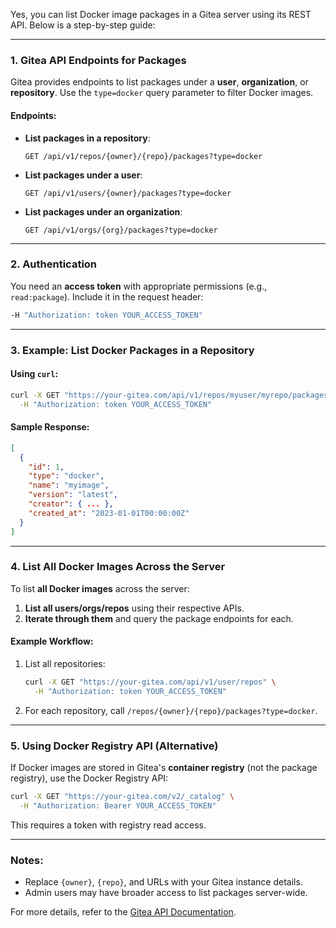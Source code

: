 Yes, you can list Docker image packages in a Gitea server using its REST API. Below is a step-by-step guide:

---

### **1. Gitea API Endpoints for Packages**
Gitea provides endpoints to list packages under a **user**, **organization**, or **repository**. Use the `type=docker` query parameter to filter Docker images.

#### **Endpoints**:
- **List packages in a repository**:
  ```
  GET /api/v1/repos/{owner}/{repo}/packages?type=docker
  ```
- **List packages under a user**:
  ```
  GET /api/v1/users/{owner}/packages?type=docker
  ```
- **List packages under an organization**:
  ```
  GET /api/v1/orgs/{org}/packages?type=docker
  ```

---

### **2. Authentication**
You need an **access token** with appropriate permissions (e.g., `read:package`). Include it in the request header:
```bash
-H "Authorization: token YOUR_ACCESS_TOKEN"
```

---

### **3. Example: List Docker Packages in a Repository**
#### **Using `curl`**:
```bash
curl -X GET "https://your-gitea.com/api/v1/repos/myuser/myrepo/packages?type=docker" \
  -H "Authorization: token YOUR_ACCESS_TOKEN"
```

#### **Sample Response**:
```json
[
  {
    "id": 1,
    "type": "docker",
    "name": "myimage",
    "version": "latest",
    "creator": { ... },
    "created_at": "2023-01-01T00:00:00Z"
  }
]
```

---

### **4. List All Docker Images Across the Server**
To list **all Docker images** across the server:
1. **List all users/orgs/repos** using their respective APIs.
2. **Iterate through them** and query the package endpoints for each.

#### Example Workflow:
1. List all repositories:
   ```bash
   curl -X GET "https://your-gitea.com/api/v1/user/repos" \
     -H "Authorization: token YOUR_ACCESS_TOKEN"
   ```
2. For each repository, call `/repos/{owner}/{repo}/packages?type=docker`.

---

### **5. Using Docker Registry API (Alternative)**
If Docker images are stored in Gitea's **container registry** (not the package registry), use the Docker Registry API:
```bash
curl -X GET "https://your-gitea.com/v2/_catalog" \
  -H "Authorization: Bearer YOUR_ACCESS_TOKEN"
```
This requires a token with registry read access.

---

### **Notes**:
- Replace `{owner}`, `{repo}`, and URLs with your Gitea instance details.
- Admin users may have broader access to list packages server-wide.

For more details, refer to the [Gitea API Documentation](https://docs.gitea.com/api/next/).

